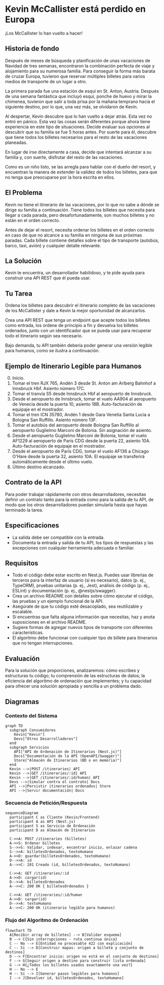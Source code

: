 # Kevin McCallister está perdido en Europa

¡Los McCallister lo han vuelto a hacer!

## Historia de fondo

Después de meses de búsqueda y planificación de unas vacaciones de Navidad de tres semanas, encontraron la combinación perfecta de viaje y alojamiento para su numerosa familia. Para conseguir la forma más barata de cruzar Europa, tuvieron que reservar múltiples billetes para varios medios de transporte de un lugar a otro.

La primera parada fue una estación de esquí en St. Anton, Austria. Después de una semana fantástica que incluyó esquí, ponche de huevo y mirar la chimenea, tuvieron que salir a toda prisa por la mañana temprano hacia el siguiente destino, por lo que, una vez más, se olvidaron de Kevin.

Al despertar, Kevin descubre que lo han vuelto a dejar atrás. Esta vez no entró en pánico. Esta vez las cosas serán diferentes porque ahora tiene experiencia en este tipo de situaciones. Decide evaluar sus opciones al descubrir que su familia se fue 5 horas antes. Por suerte para él, descubre que tiene todos los billetes necesarios para el resto de las vacaciones planeadas.

En lugar de irse directamente a casa, decide que intentará alcanzar a su familia y, con suerte, disfrutar del resto de las vacaciones.

Como es un niño listo, se las arregla para hablar con el dueño del resort, y encuentran la manera de extender la validez de todos los billetes, para que no tenga que preocuparse por la hora escrita en ellos.

## El Problema

Kevin no tiene el itinerario de las vacaciones, por lo que no sabe a dónde se dirige su familia a continuación. Tiene todos los billetes que necesita para llegar a cada parada, pero desafortunadamente, son muchos billetes y no están en el orden correcto.

Antes de dejar el resort, necesita ordenar los billetes en el orden correcto en caso de que no alcance a su familia en ninguna de sus próximas paradas. Cada billete contiene detalles sobre el tipo de transporte (autobús, barco, taxi, avión) y cualquier detalle relevante.

## La Solución

Kevin te encuentra, un desarrollador habilidoso, y te pide ayuda para construir una API REST que él pueda usar.

## Tu Tarea

Ordena los billetes para descubrir el itinerario completo de las vacaciones de los McCallister y dale a Kevin la mejor oportunidad de alcanzarlos.

Crea una API REST que tenga un endpoint que acepte todos los billetes como entrada, los ordene de principio a fin y devuelva los billetes ordenados, junto con un identificador que se pueda usar para recuperar todo el itinerario según sea necesario.

Bajo demanda, tu API también debería poder generar una versión legible para humanos, como se ilustra a continuación.

## Ejemplo de Itinerario Legible para Humanos

0.  Inicio.
1.  Tomar el tren RJX 765, Andén 3 desde St. Anton am Arlberg Bahnhof a Innsbruck Hbf. Asiento número 17C.
2.  Tomar el tranvía S5 desde Innsbruck Hbf al aeropuerto de Innsbruck.
3.  Desde el aeropuerto de Innsbruck, tomar el vuelo AA904 al aeropuerto de Venecia desde la puerta 10, asiento 18B. Auto-facturación de equipaje en el mostrador.
4.  Tomar el tren ICN 35780, Andén 1 desde Gara Venetia Santa Lucia a Bologna San Ruffillo. Asiento número 13F.
5.  Tomar el autobús del aeropuerto desde Bologna San Ruffillo al aeropuerto Guglielmo Marconi de Bolonia. Sin asignación de asiento.
6.  Desde el aeropuerto Guglielmo Marconi de Bolonia, tomar el vuelo AF1229 al aeropuerto de París CDG desde la puerta 22, asiento 10A. Auto-facturación de equipaje en el mostrador.
7.  Desde el aeropuerto de París CDG, tomar el vuelo AF136 a Chicago O'Hare desde la puerta 32, asiento 10A. El equipaje se transferirá automáticamente desde el último vuelo.
8.  Último destino alcanzado.

## Contrato de la API

Para poder trabajar rápidamente con otros desarrolladores, necesitas definir un contrato tanto para la entrada como para la salida de tu API, de modo que los otros desarrolladores puedan simularla hasta que hayas terminado la tarea.

## Especificaciones

-   La salida debe ser compatible con la entrada.
-   Documenta la entrada y salida de tu API, los tipos de respuestas y las excepciones con cualquier herramienta adecuada o familiar.

## Requisitos

-   Todo el código debe estar escrito en Nest.js. Puedes usar librerías de terceros para la interfaz de usuario (si es necesario), datos (p. ej., TypeORM), pruebas unitarias (p. ej., Jest), análisis de código (p. ej., ESLint) y documentación (p. ej., @nestjs/swagger).
-   Crea un archivo README con detalles sobre cómo ejecutar el código, las pruebas y un ejemplo funcional de la API.
-   Asegúrate de que tu código esté desacoplado, sea reutilizable y escalable.
-   Si encuentras que falta alguna información que necesitas, haz y anota suposiciones en el archivo README.
-   Sugiere formas de agregar nuevos tipos de transporte con diferentes características.
-   El algoritmo debe funcionar con cualquier tipo de billete para itinerarios que no tengan interrupciones.

## Evaluación

Para la solución que proporciones, analizaremos: cómo escribes y estructuras tu código; tu comprensión de las estructuras de datos; la eficiencia del algoritmo de ordenación que implementes; y tu capacidad para ofrecer una solución apropiada y sencilla a un problema dado.

## Diagramas

### Contexto del Sistema

```mermaid
graph TD
  subgraph Consumidores
    Kevin["Kevin"]
    Devs["Otros Desarrolladores"]
  end
  subgraph Servicios
    API["API de Ordenación de Itinerarios (Nest.js)"]
    Docs["Documentación de la API (OpenAPI/Swagger)"]
    Store["Almacén de Itinerarios (BD o en memoria)"]
  end
  Kevin -->|POST /itineraries| API
  Kevin -->|GET /itineraries/:id| API
  Kevin -->|GET /itineraries/:id/human| API
  Devs -->|Simular contra el contrato| Docs
  API -->|Persistir itinerarios ordenados| Store
  API -->|Servir documentación| Docs
```

### Secuencia de Petición/Respuesta

```mermaid
sequenceDiagram
  participant C as Cliente (Kevin/Frontend)
  participant A as API (Nest.js)
  participant S as Servicio de Ordenación
  participant D as Almacén de Itinerarios

  C->>A: POST /itineraries (billetes)
  A->>S: Ordenar billetes
  S-->>S: Validar, indexar, encontrar inicio, enlazar cadena
  S-->>A: billetesOrdenados, textoHumano
  A->>D: guardar(billetesOrdenados, textoHumano)
  D-->>A: id
  A-->>C: 201 Creado (id, billetesOrdenados, textoHumano)

  C->>A: GET /itineraries/:id
  A->>D: cargar(id)
  D-->>A: billetesOrdenados
  A-->>C: 200 OK { billetesOrdenados }

  C->>A: GET /itineraries/:id/human
  A->>D: cargar(id)
  D-->>A: textoHumano
  A-->>C: 200 OK (itinerario legible para humanos)
```

### Flujo del Algoritmo de Ordenación

```mermaid
flowchart TD
  A[Recibir array de billetes] --> B[Validar esquema]
  B --> C{Sin interrupciones - ruta continua única}
  C -- No --> E[Entidad no procesable 422 con explicación]
  C -- Sí --> D[Construir mapas: origen a billete y conjunto de destinos]
  D --> F[Encontrar inicio: origen no está en el conjunto de destinos]
  F --> G[Seguir origen a destino para construir lista ordenada]
  G --> H{¿Todos los billetes usados exactamente una vez?}
  H -- No --> E
  H -- Sí --> I[Generar pasos legibles para humanos]
  I --> J[Devolver id, billetesOrdenados, textoHumano]
```
